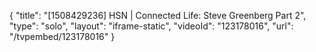 {
    "title": "[1508429236] HSN | Connected Life: Steve Greenberg Part 2",
    "type": "solo",
    "layout": "iframe-static",
    "videoId": "123178016",
    "url": "\/tvpembed\/123178016"
}